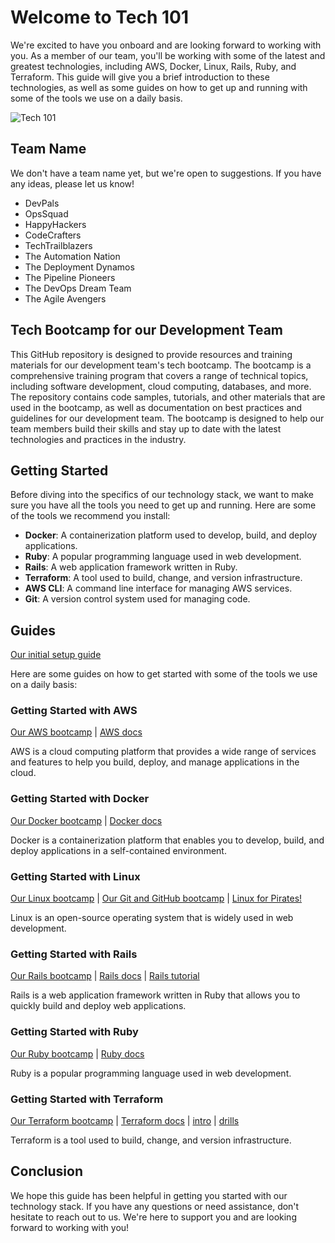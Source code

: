 # Welcome to Tech 101

We're excited to have you onboard and are looking forward to working with you. As a member of our team, you'll be working with some of the latest and greatest technologies, including AWS, Docker, Linux, Rails, Ruby, and Terraform. This guide will give you a brief introduction to these technologies, as well as some guides on how to get up and running with some of the tools we use on a daily basis.

![Tech 101](https://user-images.githubusercontent.com/19922556/219303685-dcc42f83-2e25-4c1b-9e5b-d57922570149.jpg)

## Team Name

We don't have a team name yet, but we're open to suggestions. If you have any ideas, please let us know!

- DevPals
- OpsSquad
- HappyHackers
- CodeCrafters
- TechTrailblazers
- The Automation Nation
- The Deployment Dynamos
- The Pipeline Pioneers
- The DevOps Dream Team
- The Agile Avengers

## Tech Bootcamp for our Development Team

This GitHub repository is designed to provide resources and training materials for our development team's tech bootcamp. The bootcamp is a comprehensive training program that covers a range of technical topics, including software development, cloud computing, databases, and more. The repository contains code samples, tutorials, and other materials that are used in the bootcamp, as well as documentation on best practices and guidelines for our development team. The bootcamp is designed to help our team members build their skills and stay up to date with the latest technologies and practices in the industry.

## Getting Started

Before diving into the specifics of our technology stack, we want to make sure you have all the tools you need to get up and running. Here are some of the tools we recommend you install:

- **Docker**: A containerization platform used to develop, build, and deploy applications.
- **Ruby**: A popular programming language used in web development.
- **Rails**: A web application framework written in Ruby.
- **Terraform**: A tool used to build, change, and version infrastructure.
- **AWS CLI**: A command line interface for managing AWS services.
- **Git**: A version control system used for managing code.

## Guides

[Our initial setup guide](setup.md)

Here are some guides on how to get started with some of the tools we use on a daily basis:

### Getting Started with AWS

[Our AWS bootcamp](aws/README.md) | [AWS docs](https://docs.aws.amazon.com/index.html)

AWS is a cloud computing platform that provides a wide range of services and features to help you build, deploy, and manage applications in the cloud.

### Getting Started with Docker

[Our Docker bootcamp](docker/README.md) | [Docker docs](https://docs.docker.com)

Docker is a containerization platform that enables you to develop, build, and deploy applications in a self-contained environment.

### Getting Started with Linux

[Our Linux bootcamp](linux/README.md) | [Our Git and GitHub bootcamp](git/README.md) | [Linux for Pirates!](https://loftwah.github.io/linux-for-pirates)

Linux is an open-source operating system that is widely used in web development.

### Getting Started with Rails

[Our Rails bootcamp](ruby/rails/README.md) | [Rails docs](https://guides.rubyonrails.org) | [Rails tutorial](https://www.digitalocean.com/community/tutorials/how-to-build-a-ruby-on-rails-application)

Rails is a web application framework written in Ruby that allows you to quickly build and deploy web applications.

### Getting Started with Ruby

[Our Ruby bootcamp](ruby/README.md) | [Ruby docs](https://www.ruby-lang.org/en/documentation)

Ruby is a popular programming language used in web development.

### Getting Started with Terraform

[Our Terraform bootcamp](terraform/README.md) | [Terraform docs](https://developer.hashicorp.com/terraform/docs) | [intro](terraform/intro.md) | [drills](terraform/drills)

Terraform is a tool used to build, change, and version infrastructure.

## Conclusion

We hope this guide has been helpful in getting you started with our technology stack. If you have any questions or need assistance, don't hesitate to reach out to us. We're here to support you and are looking forward to working with you!

